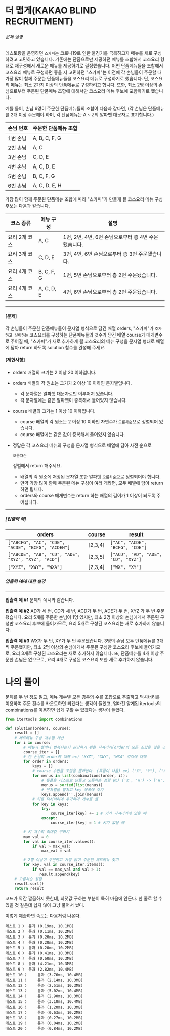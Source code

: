 # 더 맵게(KAKAO BLIND RECRUITMENT)

###### 문제 설명

레스토랑을 운영하던 `스카피`는 코로나19로 인한 불경기를 극복하고자 메뉴를 새로 구성하려고 고민하고 있습니다.
기존에는 단품으로만 제공하던 메뉴를 조합해서 코스요리 형태로 재구성해서 새로운 메뉴를 제공하기로 결정했습니다. 어떤 단품메뉴들을 조합해서 코스요리 메뉴로 구성하면 좋을 지 고민하던 "스카피"는 이전에 각 손님들이 주문할 때 가장 많이 함께 주문한 단품메뉴들을 코스요리 메뉴로 구성하기로 했습니다.
단, 코스요리 메뉴는 최소 2가지 이상의 단품메뉴로 구성하려고 합니다. 또한, 최소 2명 이상의 손님으로부터 주문된 단품메뉴 조합에 대해서만 코스요리 메뉴 후보에 포함하기로 했습니다.

예를 들어, 손님 6명이 주문한 단품메뉴들의 조합이 다음과 같다면,
(각 손님은 단품메뉴를 2개 이상 주문해야 하며, 각 단품메뉴는 A ~ Z의 알파벳 대문자로 표기합니다.)

| 손님 번호 | 주문한 단품메뉴 조합 |
| --------- | -------------------- |
| 1번 손님  | A, B, C, F, G        |
| 2번 손님  | A, C                 |
| 3번 손님  | C, D, E              |
| 4번 손님  | A, C, D, E           |
| 5번 손님  | B, C, F, G           |
| 6번 손님  | A, C, D, E, H        |

가장 많이 함께 주문된 단품메뉴 조합에 따라 "스카피"가 만들게 될 코스요리 메뉴 구성 후보는 다음과 같습니다.

| 코스 종류     | 메뉴 구성  | 설명                                                 |
| ------------- | ---------- | ---------------------------------------------------- |
| 요리 2개 코스 | A, C       | 1번, 2번, 4번, 6번 손님으로부터 총 4번 주문됐습니다. |
| 요리 3개 코스 | C, D, E    | 3번, 4번, 6번 손님으로부터 총 3번 주문됐습니다.      |
| 요리 4개 코스 | B, C, F, G | 1번, 5번 손님으로부터 총 2번 주문됐습니다.           |
| 요리 4개 코스 | A, C, D, E | 4번, 6번 손님으로부터 총 2번 주문됐습니다.           |

------

#### **[문제]**

각 손님들이 주문한 단품메뉴들이 문자열 형식으로 담긴 배열 orders, "스카피"가 `추가하고 싶어하는` 코스요리를 구성하는 단품메뉴들의 갯수가 담긴 배열 course가 매개변수로 주어질 때, "스카피"가 새로 추가하게 될 코스요리의 메뉴 구성을 문자열 형태로 배열에 담아 return 하도록 solution 함수를 완성해 주세요.

#### **[제한사항]**

- orders 배열의 크기는 2 이상 20 이하입니다.

- orders 배열의 각 원소는 크기가 2 이상 10 이하인 문자열입니다.

  - 각 문자열은 알파벳 대문자로만 이루어져 있습니다.
  - 각 문자열에는 같은 알파벳이 중복해서 들어있지 않습니다.

- course 배열의 크기는 1 이상 10 이하입니다.

  - course 배열의 각 원소는 2 이상 10 이하인 자연수가 `오름차순`으로 정렬되어 있습니다.
  - course 배열에는 같은 값이 중복해서 들어있지 않습니다.

- 정답은 각 코스요리 메뉴의 구성을 문자열 형식으로 배열에 담아 사전 순으로

   

  ```
  오름차순
  ```

   

  정렬해서 return 해주세요.

  - 배열의 각 원소에 저장된 문자열 또한 알파벳 `오름차순`으로 정렬되어야 합니다.
  - 만약 가장 많이 함께 주문된 메뉴 구성이 여러 개라면, 모두 배열에 담아 return 하면 됩니다.
  - orders와 course 매개변수는 return 하는 배열의 길이가 1 이상이 되도록 주어집니다.

------

##### **[입출력 예]**

| orders                                              | course  | result                              |
| --------------------------------------------------- | ------- | ----------------------------------- |
| `["ABCFG", "AC", "CDE", "ACDE", "BCFG", "ACDEH"]`   | [2,3,4] | `["AC", "ACDE", "BCFG", "CDE"]`     |
| `["ABCDE", "AB", "CD", "ADE", "XYZ", "XYZ", "ACD"]` | [2,3,5] | `["ACD", "AD", "ADE", "CD", "XYZ"]` |
| `["XYZ", "XWY", "WXA"]`                             | [2,3,4] | `["WX", "XY"]`                      |

##### **입출력 예에 대한 설명**

------

**입출력 예 #1**
문제의 예시와 같습니다.

**입출력 예 #2**
AD가 세 번, CD가 세 번, ACD가 두 번, ADE가 두 번, XYZ 가 두 번 주문됐습니다.
요리 5개를 주문한 손님이 1명 있지만, 최소 2명 이상의 손님에게서 주문된 구성만 코스요리 후보에 들어가므로, 요리 5개로 구성된 코스요리는 새로 추가하지 않습니다.

**입출력 예 #3**
WX가 두 번, XY가 두 번 주문됐습니다.
3명의 손님 모두 단품메뉴를 3개씩 주문했지만, 최소 2명 이상의 손님에게서 주문된 구성만 코스요리 후보에 들어가므로, 요리 3개로 구성된 코스요리는 새로 추가하지 않습니다.
또, 단품메뉴를 4개 이상 주문한 손님은 없으므로, 요리 4개로 구성된 코스요리 또한 새로 추가하지 않습니다.



# 나의 풀이

문제를 두 번 정도 읽고, 메뉴 개수별 모든 경우의 수를 조합으로 추출하고 딕셔너리를 이용하여 주문 횟수를 카운트하면 되겠다는 생각이 들었고, 얼마전 알게된 itertools의 combinations를 이용하면 쉽게 구할 수 있겠다는 생각이 들었다.



```python
from itertools import combinations

def solution(orders, course):
    result = []
    # 세트메뉴 구성 개수별 계산
    for i in course:
        # 메뉴가 얼마나 반복되는지 판단하기 위한 딕셔너리(order의 모든 조합을 넣을 것)
        course_iter = {}
        # 한 손님의 order에 대해 ex) "XYZ", "XWY", "WXA" 각각에 대해
        for order in orders:
            keys = []
            # course 수만큼 조합을 뽑아본다. (튜플이 나옴) ex) ("X", "Y"), ("X", "Z"), ("Y", "Z")
            for menus in list(combinations(order, i)):
                # 튜플을 리스트로 만들고 오름차순 정렬 ex) ('X', 'W') -> ['W', 'X']
                menus = sorted(list(menus))
                # 문자열을 합치고 key 목록에 추가
                keys.append(''.join(menus))
            # 키를 딕셔너리에 추가하며 개수를 셈
            for key in keys:
                try:
                    course_iter[key] += 1 # 키가 딕셔너리에 있을 때
                except:
                    course_iter[key] = 1 # 키가 없을 때

        # 키 개수의 최대값 구하기
        max_val = 0
        for val in course_iter.values():
            if val > max_val:
                max_val = val

        # 2명 이상이 주문했고 가장 많이 주문된 세트메뉴 찾기
        for key, val in course_iter.items():
            if val == max_val and val > 1:
               result.append(key)
    # 오름차순 정렬
    result.sort()
    return result
```

코드가 약간 깔끔하지 못한데, 최댓값 구하는 부분이 특히 마음에 안든다. 한 줄로 할 수 있을 것 같은데 쉽지 않아 그냥 풀어서 썼다.

이렇게 제출하면 속도는 다음처럼 나온다.

```
테스트 1 〉	통과 (0.19ms, 10.1MB)
테스트 2 〉	통과 (0.11ms, 10.2MB)
테스트 3 〉	통과 (0.20ms, 10.2MB)
테스트 4 〉	통과 (0.20ms, 10.2MB)
테스트 5 〉	통과 (0.20ms, 10.2MB)
테스트 6 〉	통과 (0.41ms, 10.3MB)
테스트 7 〉	통과 (0.60ms, 10.3MB)
테스트 8 〉	통과 (4.21ms, 10.3MB)
테스트 9 〉	통과 (2.82ms, 10.4MB)
테스트 10 〉	통과 (3.76ms, 10.4MB)
테스트 11 〉	통과 (2.14ms, 10.3MB)
테스트 12 〉	통과 (2.51ms, 10.3MB)
테스트 13 〉	통과 (5.02ms, 10.4MB)
테스트 14 〉	통과 (2.90ms, 10.3MB)
테스트 15 〉	통과 (3.18ms, 10.4MB)
테스트 16 〉	통과 (1.20ms, 10.3MB)
테스트 17 〉	통과 (0.63ms, 10.2MB)
테스트 18 〉	통과 (0.27ms, 10.2MB)
테스트 19 〉	통과 (0.04ms, 10.2MB)
테스트 20 〉	통과 (0.84ms, 10.2MB)
```



